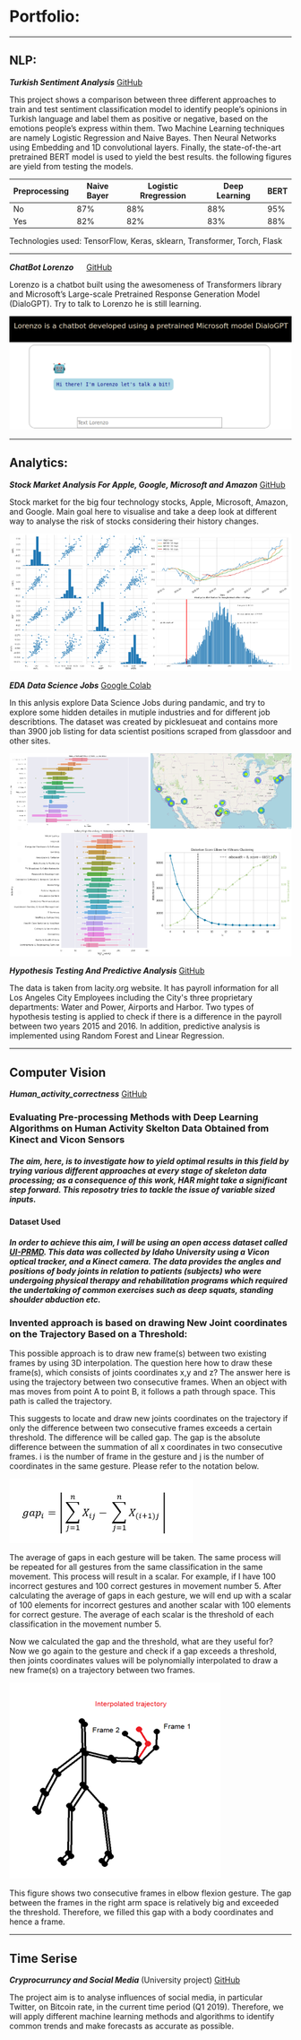 # Portfolio:

---

## NLP:

***Turkish Sentiment Analysis***
[GitHub](https://github.com/Gdkmak/Turkish-Sentiment-Analysis/)

This project shows a comparison between three different approaches to train and test sentiment classification model to identify people’s opinions in Turkish language and label them as positive or negative, based on the emotions people’s express within them. Two Machine Learning techniques are namely Logistic Regression and Naive Bayes. Then Neural Networks using Embedding and 1D convolutional layers. Finally, the state-of-the-art pretrained BERT model is used to yield the best results. the following figures are yield from testing the models. 

Preprocessing|Naive Bayer|Logistic Rregression|Deep Learning|BERT
---|----|----|----|-----
No |87%|88%|88%|95%
Yes|82%|82%|83%|88%

Technologies used: TensorFlow, Keras, sklearn, Transformer, Torch, Flask   

---

***ChatBot Lorenzo*** 
<img src="https://emojipedia-us.s3.dualstack.us-west-1.amazonaws.com/thumbs/320/joypixels/257/robot_1f916.png" width="15" height="15">
[GitHub](https://github.com/Gdkmak/BERT-chatbot)

Lorenzo is a chatbot built using the awesomeness of Transformers library and Microsoft’s Large-scale Pretrained Response Generation Model (DialoGPT). Try to talk to Lorenzo he is still learning.

![Lorenzo](images/Lorenzo_A.png)


---

## Analytics: 

***Stock Market Analysis For Apple, Google, Microsoft and Amazon***
[GitHub](https://github.com/Gdkmak/analytics/blob/master/Stock_Market_Analysis_For_Google_and_Apple.ipynb/)

Stock market for the big four technology stocks, Apple, Microsoft, Amazon, and Google. Main goal here to visualise and take a deep look at different way to analyse the risk of stocks considering their history changes.
  
![Market](images/market_A.png)

  
***EDA Data Science Jobs***
[Google Colab](https://colab.research.google.com/github/Gdkmak/analytics/blob/master/EDA_Data_Science_Jobs.ipynb)
  
In this anlysis explore Data Science Jobs during pandamic, and try to explore some hidden detailes in mutiple industries and for different job describtions. The dataset was created by picklesueat and contains more than 3900 job listing for data scientist positions scraped from glassdoor and other sites.

![EDA Combined](images/EDA_A.png)
  
***Hypothesis Testing And Predictive Analysis***
[GitHub](https://github.com/Gdkmak/analytics/blob/master/Hypothesis_Testing_And_Predictive_Analysis.ipynb/)

The data is taken from lacity.org website. It has payroll information for all Los Angeles City Employees including the City's three proprietary departments: Water and Power, Airports and Harbor. Two types of hypothesis testing is applied to check if there is a difference in the payroll between two years 2015 and 2016. In addition, predictive analysis is implemented using Random Forest and Linear Regression. 

---

## Computer Vision

***Human_activity_correctness***
[GitHub](https://github.com/Gdkmak/Human_activity_correctness)


### Evaluating Pre-processing Methods with Deep Learning Algorithms on Human Activity Skelton Data Obtained from Kinect and Vicon Sensors

##### The aim, here, is to investigate how to yield optimal results in this field by trying various different approaches at every stage of skeleton data processing; as a consequence of this work, HAR might take a significant step forward. This reposotry tries to tackle the issue of variable sized inputs. 

#### Dataset Used

##### In order to achieve this aim, I will be using an open access dataset called [UI-PRMD](https://webpages.uidaho.edu/ui-prmd/). This data was collected by Idaho University using a Vicon optical tracker, and a Kinect camera. The data provides the angles and positions of body joints in relation to patients (subjects) who were undergoing physical therapy and rehabilitation programs which required the undertaking of common exercises such as deep squats, standing shoulder abduction etc.


### Invented approach is based on drawing New Joint coordinates on the Trajectory Based on a Threshold:

This possible approach is to draw new frame(s) between two existing frames by using 3D interpolation. The question here how to draw these frame(s), which consists of joints coordinates x,y and z? The answer here is using the trajectory between two consecutive frames. When an object with mas moves from point A to point B, it follows a path through space. This path is called the trajectory. 

This suggests to locate and draw new joints coordinates on the trajectory if only the difference between two consecutive frames exceeds a certain threshold. The difference will be called gap. The gap is the absolute difference between the summation of all x coordinates in two consecutive frames. i is the number of frame in the gesture and j is the number of coordinates in the same gesture. Please refer to the notation below. 

![alt text](images/Annotation.png "equation")


The average of gaps in each gesture will be taken. The same process will be repeated for all gestures from the same classification in the same movement. This process will result in a scalar. For example, if I have 100 incorrect gestures and 100 correct gestures in movement number 5. After calculating the average of gaps in each gesture, we will end up with a scalar of 100 elements for incorrect gestures and another scalar with 100 elements for correct gesture. The average of each scalar is the threshold of each classification in the movement number 5.  

Now we calculated the gap and the threshold, what are they useful for? Now we go again to the gesture and check if a gap exceeds a threshold, then joints coordinates values will be polynomially interpolated to draw a new frame(s) on a trajectory between two frames.

![alt text](images/skeleton.png "skeleton")

This figure shows two consecutive frames in elbow flexion gesture. The gap between the frames in the right arm space is relatively big and exceeded the threshold. Therefore, we filled this gap with a body coordinates and hence a frame. 


---

## Time Serise

***Cryprocurruncy and Social Media*** (University project)
[GitHub](https://github.com/Gdkmak/CryptoCurrenciesSocialMedia)

The project aim is to analyse influences of social media, in particular Twitter, on Bitcoin rate, in the current time period (Q1 2019). Therefore, we will apply different machine learning methods and algorithms to identify common trends and make forecasts as accurate as possible.


